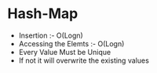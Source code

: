 # Hash-Map

- Insertion :- O(Logn)
- Accessing the Elemts :- O(Logn)
- Every Value Must be Unique
- If not it will overwrite the existing values
